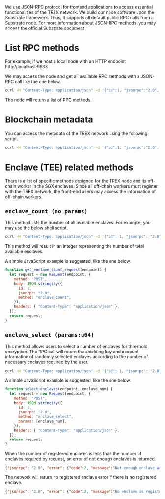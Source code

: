 We use JSON-RPC protocol for frontend applications to access essential functionalities of the TREX network.
We build our node software upon the Substrate framework. Thus, it supports all default public RPC calls from a Substrate node.
For more information about JSON-RPC methods, you may access [the official Substrate document](https://docs.substrate.io/build/remote-procedure-calls/)

# List RPC methods
For example, if we host a local node with an HTTP endpoint http://localhost:9933

We may access the node and get all available RPC methods with a JSON-RPC call like the one below.
```bash
curl -H "Content-Type: application/json" -d '{"id":1, "jsonrpc":"2.0", "method": "rpc_methods"}' http://localhost:9933/
```
The node will return a list of RPC methods.

# Blockchain metadata
You can access the metadata of the TREX network using the following script.
```bash
curl -H "Content-Type: application/json" -d '{"id":1, "jsonrpc":"2.0", "method": "state_getMetadata"}' http://localhost:9933/
```

# Enclave (TEE) related methods
There is a list of specific methods designed for the TREX node and its off-chain worker in the SGX enclaves. Since all off-chain workers must register with the TREX network, the front-end users may access the information of off-chain workers.

## `enclave_count (no params)`
This method lists the number of all available enclaves. For example, you may use the below shell script.
```bash
curl -H "Content-Type: application/json" -d '{"id": 1, "jsonrpc": "2.0", "method": "enclave_count"}' http://localhost:9933/
```
This method will result in an integer representing the number of total available enclaves.

A simple JavaScript example is suggested, like the one below.
```JavaScript
function get_enclave_count_request(endpoint) {
  let request = new Request(endpoint, {
    method: "POST",
    body: JSON.stringify({
      id: 1,
      jsonrpc: "2.0",
      method: "enclave_count",
    }),
    headers: { "Content-Type": "application/json" },
  });
  return request;
}
```

## `enclave_select (params:u64)`
This method allows users to select a number of enclaves for threshold encryption. The RPC call will return the shielding key and account information of randomly selected enclaves according to the number of necessary enclaves required by the user.
```bash
curl -H "Content-Type: application/json" -d '{"id": 1, "jsonrpc": "2.0", "method": "enclave_select","params":[8]}' http://localhost:9933/
```
A simple JavaScript example is suggested, like the one below.
```JavaScript
function select_enclaves(endpoint, enclave_num) {
  let request = new Request(endpoint, {
    method: "POST",
    body: JSON.stringify({
      id: 1,
      jsonrpc: "2.0",
      method: "enclave_select",
      params: [enclave_num],
    }),
    headers: { "Content-Type": "application/json" },
  });
  return request;
}
```
When the number of registered enclaves is less than the number of enclaves required by request, an error of not enough enclaves is returned.
```JSON
{"jsonrpc": "2.0", "error": {"code":2, "message":"Not enough enclave accounts", "data":""}, "id":1}
```
The network will return no registered enclave error if there is no registered enclave.
```JSON
{"jsonrpc": "2.0", "error": {"code":2, "message":"No enclave is registered", "data":""}, "id":1}
```